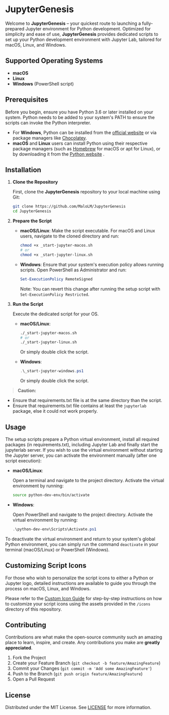 # JupyterGenesis

Welcome to **JupyterGenesis** – your quickest route to launching a fully-prepared Jupyter environment for Python development. Optimized for simplicity and ease of use, **JupyterGenesis** provides dedicated scripts to set up your Python development environment with Jupyter Lab, tailored for macOS, Linux, and Windows.

## Supported Operating Systems

- **macOS**
- **Linux**
- **Windows** (PowerShell script)

## Prerequisites

Before you begin, ensure you have Python 3.6 or later installed on your system. Python needs to be added to your system's PATH to ensure the scripts can invoke the Python interpreter.

- For **Windows**, Python can be installed from the [official website](https://www.python.org) or via package managers like [Chocolatey](https://chocolatey.org).
- **macOS** and **Linux** users can install Python using their respective package managers (such as [Homebrew](https://brew.sh) for macOS or apt for Linux), or by downloading it from the [Python website](https://www.python.org) .

## Installation

1. **Clone the Repository**

   First, clone the **JupyterGenesis** repository to your local machine using Git:

   ```sh
   git clone https://github.com/MaloLM/JupyterGenesis
   cd JupyterGenesis
   ```

2. **Prepare the Script**

   - **macOS/Linux**: Make the script executable. For macOS and Linux users, navigate to the cloned directory and run:

     ```sh
     chmod +x _start-jupyter-macos.sh
     # or
     chmod +x _start-jupyter-linux.sh
     ```

   - **Windows**: Ensure that your system's execution policy allows running scripts. Open PowerShell as Administrator and run:

     ```powershell
     Set-ExecutionPolicy RemoteSigned
     ```

     Note: You can revert this change after running the setup script with `Set-ExecutionPolicy Restricted`.

3. **Run the Script**

   Execute the dedicated script for your OS.

   - **macOS/Linux**:

     ```sh
     ./_start-jupyter-macos.sh
     # or
     ./_start-jupyter-linux.sh
     ```

     Or simply double click the script.

   - **Windows**:

     ```powershell
     .\_start-jupyter-windows.ps1
     ```

     Or simply double click the script.

> **Caution:**

- Ensure that requirements.txt file is at the same directory than the script.
- Ensure that requirements.txt file contains at least the `jupyterlab` package, else it could not work properly.

## Usage

The setup scripts prepare a Python virtual environment, install all required packages (in requirements.txt), including Jupyter Lab and finally start the jupyterlab server. If you wish to use the virtual environment without starting the Jupyter server, you can activate the environment manually (after one script execution):

- **macOS/Linux**:

  Open a terminal and navigate to the project directory. Activate the virtual environment by running:

  ```sh
  source python-dev-env/bin/activate
  ```

- **Windows**:

  Open PowerShell and navigate to the project directory. Activate the virtual environment by running:

  ```powershell
  .\python-dev-env\Scripts\Activate.ps1
  ```

To deactivate the virtual environment and return to your system's global Python environment, you can simply run the command `deactivate` in your terminal (macOS/Linux) or PowerShell (Windows).

## Customizing Script Icons

For those who wish to personalize the script icons to either a Python or Jupyter logo, detailed instructions are available to guide you through the process on macOS, Linux, and Windows.

Please refer to the [Custom Icon Guide](CUSTOM_ICON.md) for step-by-step instructions on how to customize your script icons using the assets provided in the `/icons` directory of this repository.

## Contributing

Contributions are what make the open-source community such an amazing place to learn, inspire, and create. Any contributions you make are **greatly appreciated**.

1. Fork the Project
2. Create your Feature Branch (`git checkout -b feature/AmazingFeature`)
3. Commit your Changes (`git commit -m 'Add some AmazingFeature'`)
4. Push to the Branch (`git push origin feature/AmazingFeature`)
5. Open a Pull Request

## License

Distributed under the MIT License. See [LICENSE](./LICENSE) for more information.
